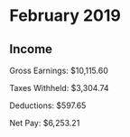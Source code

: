 # February 2019

## Income

Gross Earnings: $10,115.60

Taxes Withheld: $3,304.74

Deductions: $597.65

Net Pay: $6,253.21
